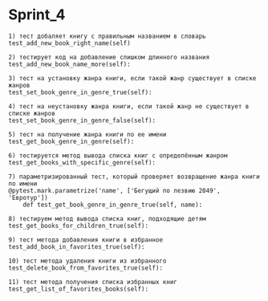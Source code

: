 # Sprint_4
    1) тест добаляет книгу с правильным названием в словарь 
    test_add_new_book_right_name(self)

    2) тестирует код на добавление слишком длинного названия
    test_add_new_book_name_more(self):

    3) тест на установку жанра книги, если такой жанр существует в списке жанров
    test_set_book_genre_in_genre_true(self):

    4) тест на неустановку жанра книги, если такой жанр не существует в списке жанров
    test_set_book_genre_in_genre_false(self):

    5) тест на получение жанра книги по ее имени
    test_get_book_genre_in_genre(self):

    6) тестируется метод вывода списка книг с определённым жанром
    test_get_books_with_specific_genre(self):

    7) параметризированный тест, который проверяет возвращение жанра книги по имени  
    @pytest.mark.parametrize('name', ['Бегущий по лезвию 2049', 'Евротур'])
        def test_get_book_genre_in_genre_true(self, name):

    8) тестируем метод вывода списка книг, подходящие детям
    test_get_books_for_children_true(self):

    9) тест метода добавления книги в избранное
    test_add_book_in_favorites_true(self):

    10) тест метода удаления книги из избранного 
    test_delete_book_from_favorites_true(self):

    11) тест метода получения списка избранных книг 
    test_get_list_of_favorites_books(self):
